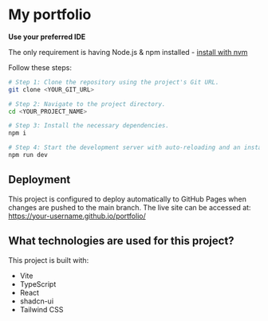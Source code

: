 # My portfolio

**Use your preferred IDE**

The only requirement is having Node.js & npm installed - [install with nvm](https://github.com/nvm-sh/nvm#installing-and-updating)

Follow these steps:

```sh
# Step 1: Clone the repository using the project's Git URL.
git clone <YOUR_GIT_URL>

# Step 2: Navigate to the project directory.
cd <YOUR_PROJECT_NAME>

# Step 3: Install the necessary dependencies.
npm i

# Step 4: Start the development server with auto-reloading and an instant preview.
npm run dev
```

## Deployment

This project is configured to deploy automatically to GitHub Pages when changes are pushed to the main branch. The live site can be accessed at: https://your-username.github.io/portfolio/

## What technologies are used for this project?

This project is built with:

- Vite
- TypeScript
- React
- shadcn-ui
- Tailwind CSS